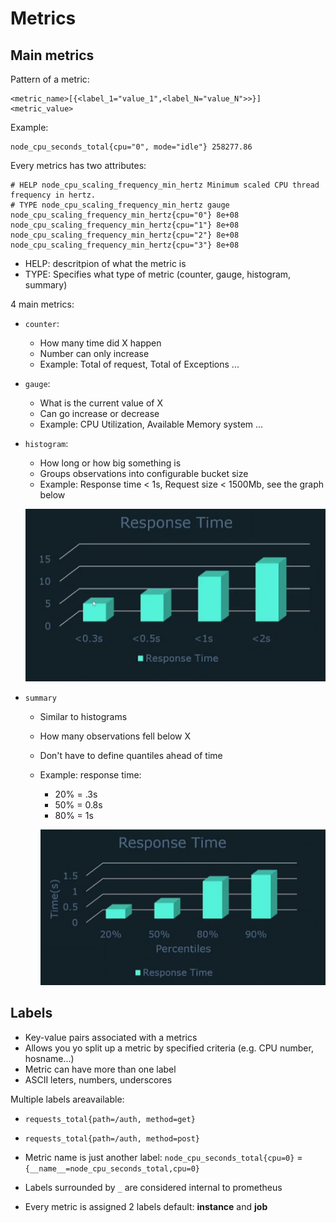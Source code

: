 # Metrics

## Main metrics

Pattern of a metric:
```
<metric_name>[{<label_1="value_1",<label_N="value_N">>}] <metric_value>
```
Example:
```
node_cpu_seconds_total{cpu="0", mode="idle"} 258277.86
```

Every metrics has two attributes:

```
# HELP node_cpu_scaling_frequency_min_hertz Minimum scaled CPU thread frequency in hertz.
# TYPE node_cpu_scaling_frequency_min_hertz gauge
node_cpu_scaling_frequency_min_hertz{cpu="0"} 8e+08
node_cpu_scaling_frequency_min_hertz{cpu="1"} 8e+08
node_cpu_scaling_frequency_min_hertz{cpu="2"} 8e+08
node_cpu_scaling_frequency_min_hertz{cpu="3"} 8e+08
```

- HELP: descritpion of what the metric is
- TYPE: Specifies what type of metric (counter, gauge, histogram, summary)

4 main metrics:
- `counter`:
  - How many time did X happen
  - Number can only increase
  - Example: Total of request, Total of Exceptions ...
- `gauge`:
  - What is the current value of X
  - Can go increase or decrease
  - Example: CPU Utilization, Available Memory system ...
- `histogram`:
  - How long or how big something is
  - Groups observations into configurable bucket size
  - Example: Response time < 1s, Request size < 1500Mb, see the graph below
  
  ![alt text](img/histogram.png)

- `summary`
  - Similar to histograms
  - How many observations fell below X
  - Don't have to define quantiles ahead of time
  - Example: response time:
      - 20% = .3s
      - 50% = 0.8s
      - 80% = 1s
    
    ![alt text](img/summary.png)

## Labels

- Key-value pairs associated with a metrics
- Allows you yo split up a metric by specified criteria (e.g. CPU number, hosname...)
- Metric can have more than one label
- ASCII leters, numbers, underscores

Multiple labels areavailable: 
* `requests_total{path=/auth, method=get}`
* `requests_total{path=/auth, method=post}`

* Metric name is just another label:
  `node_cpu_seconds_total{cpu=0}` = `{__name__=node_cpu_seconds_total,cpu=0}`

* Labels surrounded by `_` are considered internal to prometheus
* Every metric is assigned 2 labels default: **instance** and **job**
